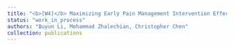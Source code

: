 ```yaml
---
title: "<b>[W4]</b> Maximizing Early Pain Management Intervention Effectiveness via Heterogeneous Treatment Effects"
status: "work_in_process"
authors: "Buyun Li, Mohammad Zhalechian, Christopher Chen"
collection: publications
---
```

